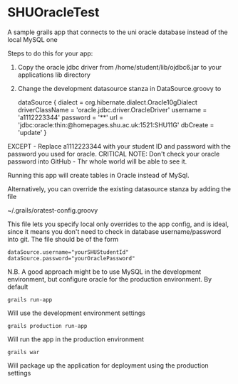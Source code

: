 SHUOracleTest
=============

A sample grails app that connects to the uni oracle database instead of the local MySQL one

Steps to do this for your app:

1) Copy the oracle jdbc driver from /home/student/lib/ojdbc6.jar to your applications lib directory
2) Change the development datasource stanza in DataSource.groovy to

    dataSource {
            dialect = org.hibernate.dialect.Oracle10gDialect
            driverClassName = 'oracle.jdbc.driver.OracleDriver'
            username = 'a1112223344'
            password = '**'
            url = 'jdbc:oracle:thin:@homepages.shu.ac.uk:1521:SHU11G'
            dbCreate = 'update'
    }


EXCEPT - Replace a1112223344 with your student ID and password with the password you used for oracle. CRITICAL NOTE: Don't check your oracle password into GitHub - Thr whole world will be able to see it.

Running this app will create tables in Oracle instead of MySql.

Alternatively, you can override the existing datasource stanza by adding the file

~/.grails/oratest-config.groovy

This file lets you specify local only overrides to the app config, and is ideal, since it means you don't need to check in database username/password into git. The file should be of
the form

    dataSource.username="yourSHUStudentId"
    dataSource.password="yourOraclePassword"


N.B. A good approach might be to use MySQL in the development environment, but configure oracle for the production environment. By default

    grails run-app

Will use the development environment settings

    grails production run-app

Will run the app in the production environment

    grails war

Will package up the application for deployment using the production settings
